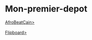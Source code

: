 # Mon-premier-depot
<html>
  <head>
  </head>
  <body>
    </li><a href="https://greatdiallo1.github.io/AfroBeatCain/home.html">AfroBeatCain></li>
  <br><br>
  </li><a href="https://greatdiallo1.github.io/Mon-premier-depot/flipboard/flip.html">Flipboard></li>
  
  </body>
  </html>
